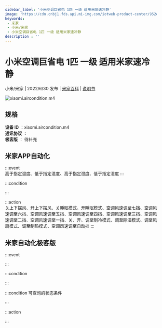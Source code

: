 ```yaml
---
sidebar_label: '小米空调巨省电 1匹 一级 适用米家速冷静'
image: 'https://cdn.cnbj1.fds.api.mi-img.com/iotweb-product-center/952e8c57458f6b88f588b3996b6800f3_1643270568742.png?GalaxyAccessKeyId=AKVGLQWBOVIRQ3XLEW&Expires=9223372036854775807&Signature=3OD1hQZvJ/lT//XyvFOp9K3zyZU='
keywords: 
 - 米家
 - 小米/米家
 - 小米空调巨省电 1匹 一级 适用米家速冷静
description : ''
---
```

# 小米空调巨省电 1匹 一级 适用米家速冷静

小米/米家 | 2022/6/30 发布 | [米家百科](https://home.mi.com/webapp/content/baike/product/index.html?model=xiaomi.aircondition.m4) | [说明书](https://home.mi.com/views/introduction.html?model=xiaomi.aircondition.m4&region=cn)

![xiaomi.aircondition.m4](https://cdn.cnbj1.fds.api.mi-img.com/iotweb-product-center/952e8c57458f6b88f588b3996b6800f3_1643270568742.png?GalaxyAccessKeyId=AKVGLQWBOVIRQ3XLEW&Expires=9223372036854775807&Signature=3OD1hQZvJ/lT//XyvFOp9K3zyZU=)

## 规格  
> 
**设备 ID** ：xiaomi.aircondition.m4  
**通讯协议** ：  
**极客版**  ： 待补充 


## 米家APP自动化  

:::event  
高于指定温度、低于指定温度、高于指定湿度、低于指定湿度
:::

:::condition  

:::

:::action   
关上下摆风、开上下摆风、关睡眠模式、开睡眠模式、空调风速调至七挡、空调风速调至六挡、空调风速调至五挡、空调风速调至四挡、空调风速调至三挡、空调风速调至二挡、空调风速调至一挡、关、开、调至制冷模式、调至除湿模式、调至风扇模式、调至制热模式、空调风速调至自动挡
:::

## 米家自动化极客版  

:::event  

:::

:::condition  

:::

:::condition 可查询的状态条件  

:::

:::action  

:::

        
